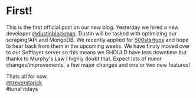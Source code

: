 First!
======
This is the first official post on our new blog. Yesterday we hired a new developer [@dustinblackman](https://twitter.com/dustinheroin). Dustin will be tasked with optimizing our scraping/API and MongoDB. We recently applied for [500startups](http://500.co/) and hope to hear back from them in the upcoming weeks. We have finaly moved over to our Softlayer server so this means we SHOULD have less downtime but thanks to Murphy's Law I highly doubt that. Expect lots of minor changes/improvements, a few major changes and one or two new features!

Thats all for now,  
[@trevorstarick](https://twitter.com/trevorstarick)  
\#tunaFridays  
